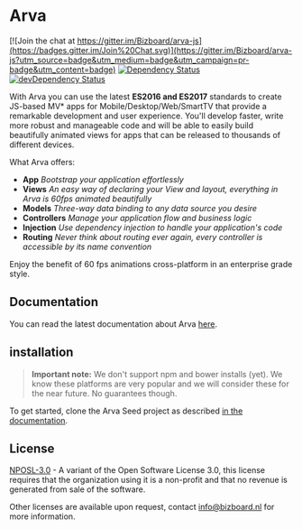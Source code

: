 # Arva
[![Join the chat at https://gitter.im/Bizboard/arva-js](https://badges.gitter.im/Join%20Chat.svg)](https://gitter.im/Bizboard/arva-js?utm_source=badge&utm_medium=badge&utm_campaign=pr-badge&utm_content=badge) [![Dependency Status](https://david-dm.org/Bizboard/arva-js.svg)](https://david-dm.org/Bizboard/arva-mvc) [![devDependency Status](https://david-dm.org/Bizboard/arva-js/dev-status.svg)](https://david-dm.org/Bizboard/arva-js#info=devDependencies) <span class="esdoc-coverage"></span>

With Arva you can use the latest **ES2016 and ES2017** standards to create JS-based MV* apps for Mobile/Desktop/Web/SmartTV that provide a remarkable development and user experience.
You'll develop faster, write more robust and manageable code and will be able to easily build beautifully animated views for apps that can be released to thousands of different devices.


What Arva offers:

* **App** *Bootstrap your application effortlessly*
* **Views** *An easy way of declaring your View and layout, everything in Arva is 60fps animated beautifully*
* **Models** *Three-way data binding to any data source you desire*
* **Controllers** *Manage your application flow and business logic*
* **Injection** *Use dependency injection to handle your application's code*
* **Routing** *Never think about routing ever again, every controller is accessible by its name convention*

Enjoy the benefit of 60 fps animations cross-platform in an enterprise grade style.

## Documentation
You can read the latest documentation about Arva <a href="http://arva.readme.io/docs/installation">here</a>.

## installation
> **Important note:** We don't support npm and bower installs (yet). We know these platforms are very popular and we will consider these for the near future. No guarantees though.

To get started, clone the Arva Seed project as described <a href="http://arva.readme.io/docs/installation">in the documentation</a>.

## License
[NPOSL-3.0](https://opensource.org/licenses/NPOSL-3.0) - A variant of the Open Software License 3.0, this license requires that the organization using it is a non-profit and that no revenue is generated from sale of the software.

Other licenses are available upon request, contact info@bizboard.nl for more information.
